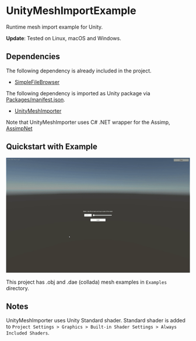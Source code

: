 # UnityMeshImportExample

Runtime mesh import example for Unity.

**Update**: Tested on Linux, macOS and Windows.

## Dependencies

The following dependency is already included in the project. 

- [SimpleFileBrowser](https://assetstore.unity.com/packages/tools/gui/runtime-file-browser-113006)

The following dependency is imported as Unity package via [Packages/manifest.json](Packages/manifest.json).

- [UnityMeshImporter](https://github.com/eastskykang/UnityMeshImporter)

Note that UnityMeshImporter uses C# .NET wrapper for the Assimp, [AssimpNet](https://bitbucket.org/Starnick/assimpnet/src/master/) 

## Quickstart with Example

![quick-start-gif](Images/quickstart.gif)

This project has .obj and .dae (collada) mesh examples in ```Examples``` directory.

## Notes

UnityMeshImporter uses Unity Standard shader. Standard shader is added to ```Project Settings > Graphics > Built-in Shader Settings > Always Included Shaders```. 
